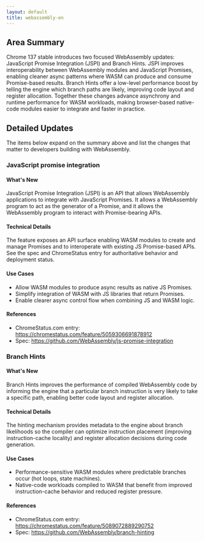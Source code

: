 ```yaml
---
layout: default
title: webassembly-en
---
```


## Area Summary

Chrome 137 stable introduces two focused WebAssembly updates: JavaScript Promise Integration (JSPI) and Branch Hints. JSPI improves interoperability between WebAssembly modules and JavaScript Promises, enabling cleaner async patterns where WASM can produce and consume Promise-based results. Branch Hints offer a low-level performance boost by telling the engine which branch paths are likely, improving code layout and register allocation. Together these changes advance asynchrony and runtime performance for WASM workloads, making browser-based native-code modules easier to integrate and faster in practice.

## Detailed Updates

The items below expand on the summary above and list the changes that matter to developers building with WebAssembly.

### JavaScript promise integration

#### What's New
JavaScript Promise Integration (JSPI) is an API that allows WebAssembly applications to integrate with JavaScript Promises. It allows a WebAssembly program to act as the generator of a Promise, and it allows the WebAssembly program to interact with Promise-bearing APIs.

#### Technical Details
The feature exposes an API surface enabling WASM modules to create and manage Promises and to interoperate with existing JS Promise-based APIs. See the spec and ChromeStatus entry for authoritative behavior and deployment status.

#### Use Cases
- Allow WASM modules to produce async results as native JS Promises.
- Simplify integration of WASM with JS libraries that return Promises.
- Enable clearer async control flow when combining JS and WASM logic.

#### References
- ChromeStatus.com entry: https://chromestatus.com/feature/5059306691878912
- Spec: https://github.com/WebAssembly/js-promise-integration

### Branch Hints

#### What's New
Branch Hints improves the performance of compiled WebAssembly code by informing the engine that a particular branch instruction is very likely to take a specific path, enabling better code layout and register allocation.

#### Technical Details
The hinting mechanism provides metadata to the engine about branch likelihoods so the compiler can optimize instruction placement (improving instruction-cache locality) and register allocation decisions during code generation.

#### Use Cases
- Performance-sensitive WASM modules where predictable branches occur (hot loops, state machines).
- Native-code workloads compiled to WASM that benefit from improved instruction-cache behavior and reduced register pressure.

#### References
- ChromeStatus.com entry: https://chromestatus.com/feature/5089072889290752
- Spec: https://github.com/WebAssembly/branch-hinting
